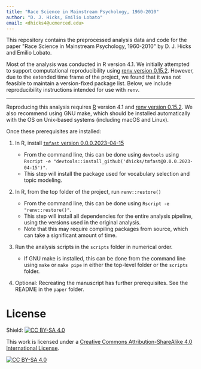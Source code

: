 ```yaml
---
title: "Race Science in Mainstream Psychology, 1960-2010"
author: "D. J. Hicks, Emilio Lobato"
email: <dhicks4@ucmerced.edu>
---
```


This repository contains the preprocessed analysis data and code for the paper "Race Science in Mainstream Psychology, 1960-2010" by D. J. Hicks and Emilio Lobato.  

Most of the analysis was conducted in R version 4.1.  We initially attempted to support computational reproducibility using [renv version 0.15.2](https://cran.r-project.org/src/contrib/Archive/renv/). However, due to the extended time frame of the project, we found that it was not feasible to maintain a version-fixed package list. Below, we include reproducibility instructions intended for use with `renv`. 

----

Reproducing this analysis requires [R](https://cran.r-project.org/index.html) version 4.1 and [renv version 0.15.2](https://cran.r-project.org/src/contrib/Archive/renv/).  We also recommend using GNU make, which should be installed automatically with the OS on Unix-based systems (including macOS and Linux).  

Once these prerequisites are installed: 

1. In R, install [`tmfast` version 0.0.0.2023-04-15](https://github.com/dhicks/tmfast/releases/tag/0.0.0.2023-04-15)
    - From the command line, this can be done using `devtools` using `Rscript -e "devtools::install_github('dhicks/tmfast@0.0.0.2023-04-15')"`. 
    - This step will install the package used for vocabulary selection and topic modeling. 

2. In R, from the top folder of the project, run `renv::restore()`
    - From the command line, this can be done using `Rscript -e "renv::restore()"`. 
    - This step will install all dependencies for the entire analysis pipeline, using the versions used in the original analysis. 
    - Note that this may require compiling packages from source, which can take a significant amount of time. 

3. Run the analysis scripts in the `scripts` folder in numerical order.  
    - If GNU make is installed, this can be done from the command line using `make` or `make pipe` in either the top-level folder or the `scripts` folder. 
    
4. Optional: Recreating the manuscript has further prerequisites.  See the README in the `paper` folder. 

# License

Shield: [![CC BY-SA 4.0][cc-by-sa-shield]][cc-by-sa]

This work is licensed under a
[Creative Commons Attribution-ShareAlike 4.0 International License][cc-by-sa].

[![CC BY-SA 4.0][cc-by-sa-image]][cc-by-sa]

[cc-by-sa]: http://creativecommons.org/licenses/by-sa/4.0/
[cc-by-sa-image]: https://licensebuttons.net/l/by-sa/4.0/88x31.png
[cc-by-sa-shield]: https://img.shields.io/badge/License-CC%20BY--SA%204.0-lightgrey.svg
